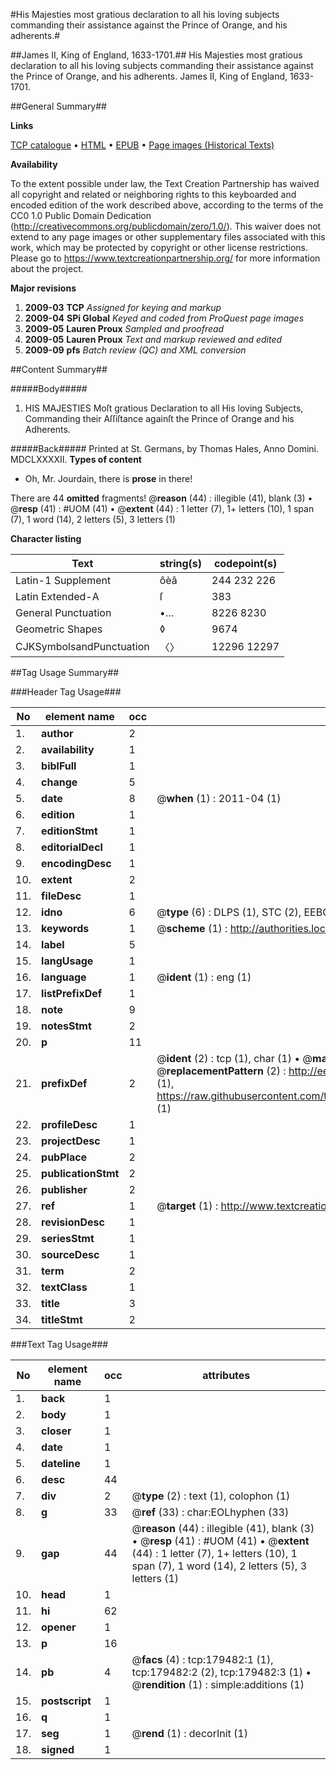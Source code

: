 #His Majesties most gratious declaration to all his loving subjects commanding their assistance against the Prince of Orange, and his adherents.#

##James II, King of England, 1633-1701.##
His Majesties most gratious declaration to all his loving subjects commanding their assistance against the Prince of Orange, and his adherents.
James II, King of England, 1633-1701.

##General Summary##

**Links**

[TCP catalogue](http://www.ota.ox.ac.uk/tcp/)  • 
[HTML](http://tei.it.ox.ac.uk/tcp/Texts-HTML/free/B03/B03865.html)  • 
[EPUB](http://tei.it.ox.ac.uk/tcp/Texts-EPUB/free/B03/B03865.epub) • 
[Page images (Historical Texts)](https://historicaltexts.jisc.ac.uk/eebo-52612187e)

**Availability**

To the extent possible under law, the Text Creation Partnership has waived all copyright and related or neighboring rights to this keyboarded and encoded edition of the work described above, according to the terms of the CC0 1.0 Public Domain Dedication (http://creativecommons.org/publicdomain/zero/1.0/). This waiver does not extend to any page images or other supplementary files associated with this work, which may be protected by copyright or other license restrictions. Please go to https://www.textcreationpartnership.org/ for more information about the project.

**Major revisions**

1. __2009-03__ __TCP__ *Assigned for keying and markup*
1. __2009-04__ __SPi Global__ *Keyed and coded from ProQuest page images*
1. __2009-05__ __Lauren Proux__ *Sampled and proofread*
1. __2009-05__ __Lauren Proux__ *Text and markup reviewed and edited*
1. __2009-09__ __pfs__ *Batch review (QC) and XML conversion*

##Content Summary##

#####Body#####

1. HIS MAJESTIES Moſt gratious Declaration to all His loving Subjects, Commanding their Aſſiſtance againſt the Prince of Orange and his Adherents.

#####Back#####
Printed at St. Germans, by Thomas Hales, Anno Domini. MDCLXXXXII.
**Types of content**

  * Oh, Mr. Jourdain, there is **prose** in there!

There are 44 **omitted** fragments! 
 @__reason__ (44) : illegible (41), blank (3)  •  @__resp__ (41) : #UOM (41)  •  @__extent__ (44) : 1 letter (7), 1+ letters (10), 1 span (7), 1 word (14), 2 letters (5), 3 letters (1)

**Character listing**


|Text|string(s)|codepoint(s)|
|---|---|---|
|Latin-1 Supplement|ôèâ|244 232 226|
|Latin Extended-A|ſ|383|
|General Punctuation|•…|8226 8230|
|Geometric Shapes|◊|9674|
|CJKSymbolsandPunctuation|〈〉|12296 12297|

##Tag Usage Summary##

###Header Tag Usage###

|No|element name|occ|attributes|
|---|---|---|---|
|1.|__author__|2||
|2.|__availability__|1||
|3.|__biblFull__|1||
|4.|__change__|5||
|5.|__date__|8| @__when__ (1) : 2011-04 (1)|
|6.|__edition__|1||
|7.|__editionStmt__|1||
|8.|__editorialDecl__|1||
|9.|__encodingDesc__|1||
|10.|__extent__|2||
|11.|__fileDesc__|1||
|12.|__idno__|6| @__type__ (6) : DLPS (1), STC (2), EEBO-CITATION (1), OCLC (1), VID (1)|
|13.|__keywords__|1| @__scheme__ (1) : http://authorities.loc.gov/ (1)|
|14.|__label__|5||
|15.|__langUsage__|1||
|16.|__language__|1| @__ident__ (1) : eng (1)|
|17.|__listPrefixDef__|1||
|18.|__note__|9||
|19.|__notesStmt__|2||
|20.|__p__|11||
|21.|__prefixDef__|2| @__ident__ (2) : tcp (1), char (1)  •  @__matchPattern__ (2) : ([0-9\-]+):([0-9IVX]+) (1), (.+) (1)  •  @__replacementPattern__ (2) : http://eebo.chadwyck.com/downloadtiff?vid=$1&page=$2 (1), https://raw.githubusercontent.com/textcreationpartnership/Texts/master/tcpchars.xml#$1 (1)|
|22.|__profileDesc__|1||
|23.|__projectDesc__|1||
|24.|__pubPlace__|2||
|25.|__publicationStmt__|2||
|26.|__publisher__|2||
|27.|__ref__|1| @__target__ (1) : http://www.textcreationpartnership.org/docs/. (1)|
|28.|__revisionDesc__|1||
|29.|__seriesStmt__|1||
|30.|__sourceDesc__|1||
|31.|__term__|2||
|32.|__textClass__|1||
|33.|__title__|3||
|34.|__titleStmt__|2||


###Text Tag Usage###

|No|element name|occ|attributes|
|---|---|---|---|
|1.|__back__|1||
|2.|__body__|1||
|3.|__closer__|1||
|4.|__date__|1||
|5.|__dateline__|1||
|6.|__desc__|44||
|7.|__div__|2| @__type__ (2) : text (1), colophon (1)|
|8.|__g__|33| @__ref__ (33) : char:EOLhyphen (33)|
|9.|__gap__|44| @__reason__ (44) : illegible (41), blank (3)  •  @__resp__ (41) : #UOM (41)  •  @__extent__ (44) : 1 letter (7), 1+ letters (10), 1 span (7), 1 word (14), 2 letters (5), 3 letters (1)|
|10.|__head__|1||
|11.|__hi__|62||
|12.|__opener__|1||
|13.|__p__|16||
|14.|__pb__|4| @__facs__ (4) : tcp:179482:1 (1), tcp:179482:2 (2), tcp:179482:3 (1)  •  @__rendition__ (1) : simple:additions (1)|
|15.|__postscript__|1||
|16.|__q__|1||
|17.|__seg__|1| @__rend__ (1) : decorInit (1)|
|18.|__signed__|1||

